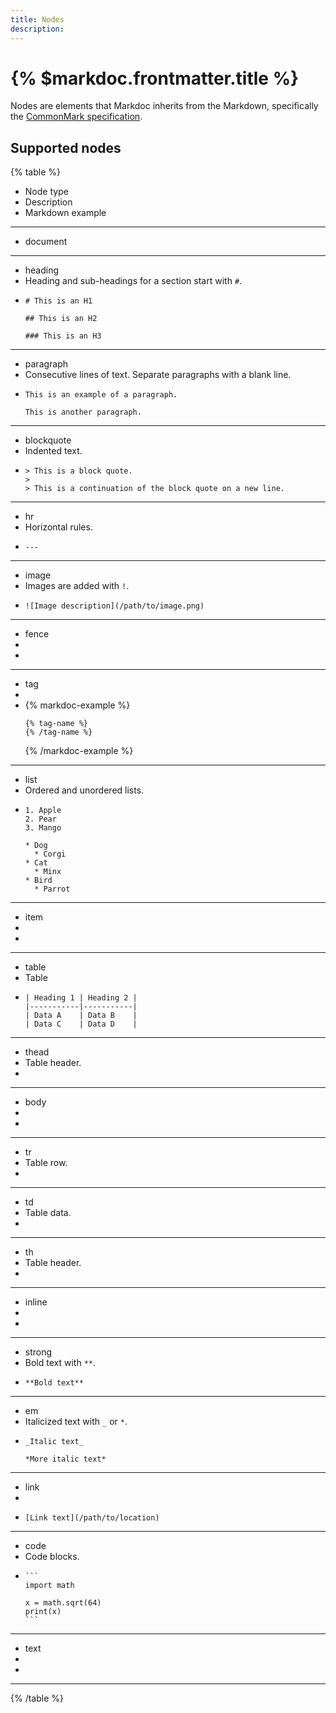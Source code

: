 ```yaml
---
title: Nodes
description:
---
```


# {% $markdoc.frontmatter.title %}

Nodes are elements that Markdoc inherits from the Markdown, specifically the [CommonMark specification](https://commonmark.org/).

## Supported nodes

{% table %}

- Node type
- Description
- Markdown example

---

- document

---
* heading
* Heading and sub-headings for a section start with `#`.
* ```
  # This is an H1

  ## This is an H2

  ### This is an H3
  ```

---
* paragraph
* Consecutive lines of text. Separate paragraphs with a blank line. 
* ```
  This is an example of a paragraph.

  This is another paragraph.
  ```

---
* blockquote
* Indented text. 
* ```
  > This is a block quote.
  >
  > This is a continuation of the block quote on a new line.
  ```

---

- hr
- Horizontal rules.
- ```
  ---
  ```

---
* image
* Images are added with `!`. 
* ```
  ![Image description](/path/to/image.png)
  ```
---
* fence
* 
* 
---
* tag
* 
* 
  {% markdoc-example %}
  ```
  {% tag-name %}
  {% /tag-name %}
  ```
  {% /markdoc-example %}

---

- list
- Ordered and unordered lists.
- ```
  1. Apple
  2. Pear
  3. Mango
  ```
  ```
  * Dog
    * Corgi
  * Cat
    * Minx
  * Bird
    * Parrot
  ```

---
* item
* 
* 
---
* table
* Table
* 
  ```
  | Heading 1 | Heading 2 |
  |-----------|-----------|
  | Data A    | Data B    |
  | Data C    | Data D    |
  ```
---
* thead
* Table header.
* 
---
* body
* 
* 
---
* tr
* Table row.
* 
---
* td
* Table data.
* 
---
* th
* Table header.
* 
---
* inline
* 
* 
---
* strong
* Bold text with `**`.
* 
  ```
  **Bold text**
  ```
---
* em
* Italicized text with `_` or `*`.
* 
  ```
  _Italic text_
  ```
  ```
  *More italic text*
  ```
---
* link
* 
* 
  ```
  [Link text](/path/to/location)
  ```
---
* code
* Code blocks.
* ````
  ```
  import math

  x = math.sqrt(64)
  print(x)
  ```
  ````
---
* text
* 
* 
---

{% /table %}
